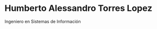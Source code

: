 # Humberto Alessandro Torres Lopez

Ingeniero en Sistemas de Información


<a href="https://www.linkedin.com/in/h-alessandro-torres/"></a>
